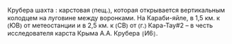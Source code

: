 ---
---

Крубера шахта
: карстовая ⦅пещ.⦆, которая открывается вертикальным колодцем на луговине между воронками. На Караби-яйле, в 1,5 км. к ⦅ЮВ⦆ от метеостанции и в 2,5 км. к ⦅СВ⦆ от ⦅г.⦆ Кара-Тау#2 – в честь исследователя карста Крыма А.А. Крубера ⦃И6⦄.
